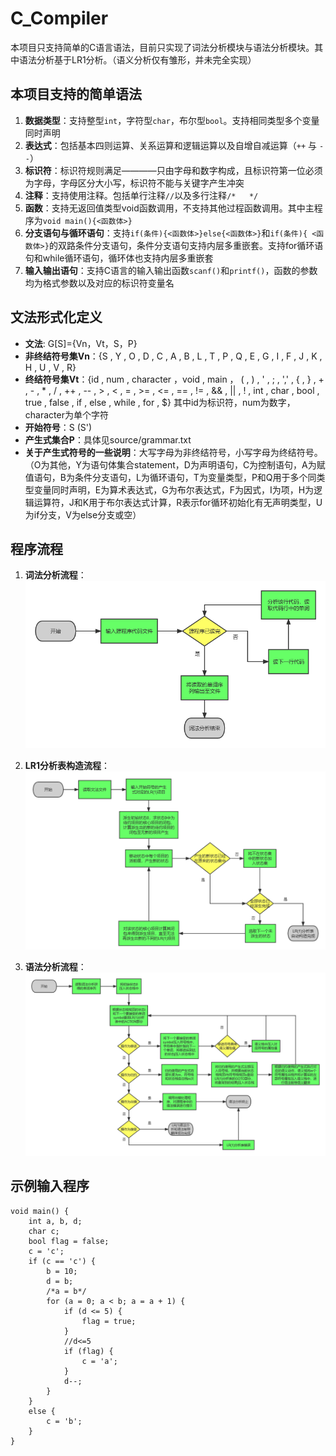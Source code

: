 # C_Compiler
本项目只支持简单的C语言语法，目前只实现了词法分析模块与语法分析模块。其中语法分析基于LR1分析。（语义分析仅有雏形，并未完全实现）
## 本项目支持的简单语法
1. **数据类型**：支持整型`int`，字符型`char`，布尔型`bool`。支持相同类型多个变量同时声明
2. **表达式**：包括基本四则运算、关系运算和逻辑运算以及自增自减运算（`++` 与 `--`）
3. **标识符**：标识符规则满足————只由字母和数字构成，且标识符第一位必须为字母，字母区分大小写，标识符不能与关键字产生冲突
4. **注释**：支持使用注释。包括单行注释`//`以及多行注释`/*   */`
5. **函数**：支持无返回值类型void函数调用，不支持其他过程函数调用。其中主程序为`void main(){<函数体>}`
6. **分支语句与循环语句**：支持`if(条件){<函数体>}else{<函数体>}`和`if(条件){ <函数体>}`的双路条件分支语句，条件分支语句支持内层多重嵌套。支持for循环语句和while循环语句，循环体也支持内层多重嵌套
7. **输入输出语句**：支持C语言的输入输出函数`scanf()`和`printf()`，函数的参数均为格式参数以及对应的标识符变量名

## 文法形式化定义
+ **文法**: G[S]={Vn，Vt，S，P}
+ **非终结符号集Vn**：{S  ,  Y  ,  O  ,  D  ,  C  ,  A  ,  B  ,  L  ,  T  ,  P  ,  Q  ,  E  ,  G  ,  I  ,  F  ,  J  , K  ,  H  ,  U  ,  V  ,  R}
+ **终结符号集Vt**：{id  ,  num  ,  character  ，void  ,  main   ， (  ,  )  ,  '  ,  ;  ,  ','  ,  {  ,  }  ,  +  ,  -  ,  *  ,  /  ,  ++  ,  --  ,  >  ,  <  ,  =  ,  >=  ,  <=  ,  ==  ,  !=  ,  &&  ,  ||  ,  !  ,  int  ,  char  ,  bool  ,  true  ,  false  ,  if  ,  else  ,  while  ,  for  ,  $}
其中id为标识符，num为数字，character为单个字符
+ **开始符号**：S (S')
+ **产生式集合P**：具体见source/grammar.txt
+ **关于产生式符号的一些说明**：大写字母为非终结符号，小写字母为终结符号。（O为其他，Y为语句体集合statement，D为声明语句，C为控制语句，A为赋值语句，B为条件分支语句，L为循环语句，T为变量类型，P和Q用于多个同类型变量同时声明，E为算术表达式，G为布尔表达式，F为因式，I为项，H为逻辑运算符，J和K用于布尔表达式计算，R表示for循环初始化有无声明类型，U为if分支，V为else分支或空）

## 程序流程

1. **词法分析流程**：
![avater](/figures/lexical_analysis.png)


2. **LR1分析表构造流程**：
![avater](/figures/syntax_analysis1.png)

3. **语法分析流程**：
![avater](/figures/syntax_analysis2.png)


## 示例输入程序
```
void main() {
    int a, b, d;
    char c;
    bool flag = false;
    c = 'c';
    if (c == 'c') {
        b = 10;
        d = b;
        /*a = b*/
        for (a = 0; a < b; a = a + 1) {
            if (d <= 5) {
                flag = true;
            }
            //d<=5 
            if (flag) {
                c = 'a';
            }
            d--;
        }        
    }
    else {
        c = 'b';
    }   
}
```

